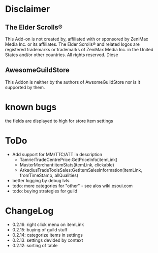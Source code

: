 # Disclaimer
## The Elder Scrolls®
This Add-on is not created by, affiliated with or sponsored by ZeniMax Media Inc. or its affiliates. The Elder Scrolls® and related logos
 are registered trademarks or trademarks of ZeniMax Media Inc. in the United States and/or other countries. All rights reserved. Diese 
## AwesomeGuildStore
This Addon is neither by the authors of AwsomeGuildStore nor is it supported by them.

# known bugs
the fields are displayed to high for store item settings

# ToDo
- Add support for MM/TTC/ATT in description
    - TamrielTradeCentrePrice:GetPriceInfo(itemLink)
    - MasterMerchant:itemStats(itemLink, clickable)
    - ArkadiusTradeToolsSales:GetItemSalesInformation(itemLink, fromTimeStamp, allQualities)
- better logging by debug lvls
- todo: more categories for "other" - see alos wiki.esoui.com
- todo: buying strategies for guild

# ChangeLog
- 0.2.16: right click menu on itemLink
- 0.2.15: buying of guild stuff
- 0.2.14: categorize items in settings
- 0.2.13: settings devided by context
- 0.2.12: sorting of table
